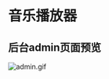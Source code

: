 # 音乐播放器 

## 后台admin页面预览


![admin.gif](https://upload-images.jianshu.io/upload_images/8532417-4612e741a286db29.gif?imageMogr2/auto-orient/strip)
